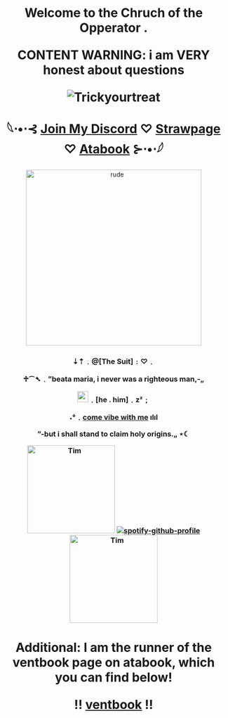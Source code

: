 

<h1 align="center">Welcome to the Chruch of the Opperator .

CONTENT WARNING: i am VERY honest about questions

![Trickyourtreat](https://komarev.com/ghpvc/?username=trickyourtreat&color=f4c644&style=flat-square)
  
   𓆩⋅•⋅⊰ [Join My Discord](https://discord.gg/Ya4ffx8ZRc) ♡ [Strawpage](https://trickyourmind.straw.page/) ♡ [Atabook](https://trickyourtreat.atabook.org/) ⊱⋅•⋅𓆪
</h1> 

<p align="center">
    <img width="400" src="https://i.pinimg.com/originals/a1/51/7c/a1517c710c33e4f0fa1e92fe75c4d145.gif" alt="rude">
</p>

<h3 align="center">⇣⇡﹒@[The Suit]﹕♡﹒

  ♱⁀➴﹒”beata maria, i never was a righteous man,-„

<img width="25" src="https://cdn3.emoji.gg/emojis/8382-pray-angel.png" alt="angel">﹒[he . him]﹒zᶻ﹔

˖°﹒[come vibe with me](https://open.spotify.com/playlist/7DZVYhMb65jrTl1f0Ev3LG?si=8c549e5714e04eda) ılıl

”-but i shall stand to claim holy origins.„ ⋆☾


  <img width="200" src="https://i.pinimg.com/originals/50/2b/6e/502b6e05e823ca1f411f7186ecb507bf.gif" alt="Tim"> [![spotify-github-profile](https://spotify-github-profile.kittinanx.com/api/view?uid=31kxgcliwcskgcwvjc57akfwbihu&cover_image=true&theme=novatorem&show_offline=true&background_color=09021d&interchange=false&bar_color=f4c644&bar_color_cover=false)](https://github.com/kittinan/spotify-github-profile) <img width="200" src="https://i.pinimg.com/originals/e8/85/67/e88567ed1118dd85fc40ba8b5fc4127d.gif" alt="Tim"></h3>

<h1 align="center">Additional: I am the runner of the ventbook page on atabook, which you can find below!
  
  !! [ventbook](https://ventbook.atabook.org/) !!
</h1> 

